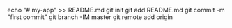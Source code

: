 echo "# my-app" >> README.md
git init
git add README.md
git commit -m "first commit"
git branch -IM master
git remote add origin 
